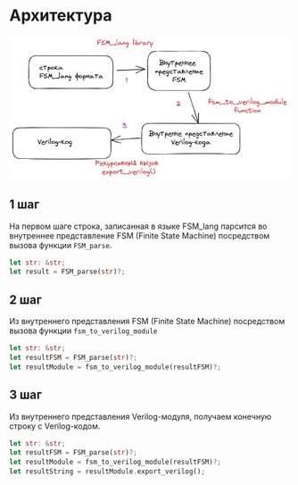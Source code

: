 # Архитектура 


![Архитектурное представление](./imgs/Arch_ver.png)

## 1 шаг
На первом шаге строка, записанная в языке FSM_lang парсится во
внутреннее представление FSM (Finite State Machine) посредством вызова
функции ``FSM_parse``.

```rust
let str: &str;
let result = FSM_parse(str)?;
```

## 2 шаг
Из внутреннего представления FSM (Finite State Machine) посредством вызова 
функции ``fsm_to_verilog_module``

```rust
let str: &str;
let resultFSM = FSM_parse(str)?;
let resultModule = fsm_to_verilog_module(resultFSM)?; 
```
## 3 шаг
Из внутреннего представления Verilog-модуля, получаем конечную строку с 
Verilog-кодом.

```rust
let str: &str;
let resultFSM = FSM_parse(str)?;
let resultModule = fsm_to_verilog_module(resultFSM)?; 
let resultString = resultModule.export_verilog();
```
